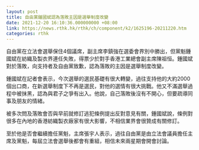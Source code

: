 ```yaml
---
layout: post
title: 自由黨鍾國斌認為落敗主因是選舉制度改變
date: 2021-12-20 16:10:36.000000000 +08:00
link: https://news.rthk.hk/rthk/ch/component/k2/1625196-20211220.htm
categories: rthk
---
```


自由黨在立法會選舉保住4個議席，副主席李鎮強在選委會界別中勝出，但黨魁鍾國斌在紡織及製衣界連任失敗，得票少於對手香港工業總會副主席陳祖恒。鍾國斌對於落敗，向支持者及自由黨致歉，認為落敗的主因是選舉制度改變。

鍾國斌在記者會表示，今次選舉的選民基礎有很大轉變，過往支持他的大約2000個出口商，在新選舉制度下不再是選民，對他的選情有很大挑戰。他又不滿選舉過程中被抹黑，認為與君子之爭有出入。他說，自己落敗後沒有不開心，但要疏導同事及朋友的情緒。

被多次問及落敗會否與早前就修訂逃犯條例提出反對意見有關，鍾國斌說，條例對很多在內地的香港紡織製衣廠家有很大影響，不相信業界會很贊成有關修訂。

至於他是否會繼續擔任黨魁，主席張宇人表示，過往自由黨是由立法會議員擔任主席及黨魁，每屆立法會選舉後都會有重組，相信未來兩星期會開會討論。
